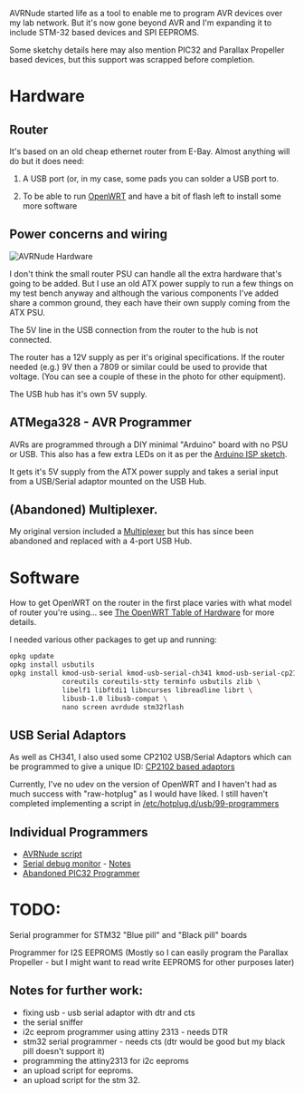 AVRNude started life as a tool to enable me to program AVR devices over my lab
network. But it's now gone beyond AVR and I'm expanding it to include STM-32
based devices and SPI EEPROMS.

Some sketchy details here may also mention PIC32 and Parallax Propeller based
devices, but this support was scrapped before completion.

# Hardware

## Router

It's based on an old cheap ethernet router from E-Bay. Almost anything will
do but it does need:

1. A USB port (or, in my case, some pads you can solder a USB port to.

2. To be able to run [OpenWRT](https://openwrt.org/toh/start) and have a
bit of flash left to install some more software

## Power concerns and wiring

![AVRNude Hardware](https://i.imgur.com/yTkyo8Z.jpg)

I don't think the small router PSU can handle all the extra hardware that's
going to be added. But I use an old ATX power supply to run a few things on
my test bench anyway and although the various components I've added share a
common ground, they each have their own supply coming from the ATX PSU.

The 5V line in the USB connection from the router to the hub is not connected.

The router has a 12V supply as per it's original specifications. If the router
needed (e.g.) 9V then a 7809 or similar could be used to provide that voltage.
(You can see a couple of these in the photo for other equipment).

The USB hub has it's own 5V supply.

## ATMega328 - AVR Programmer

AVRs are programmed through a DIY minimal "Arduino" board with no PSU or USB.
This also has a few extra LEDs on it as per the
[Arduino ISP sketch](https://github.com/arduino/arduino-examples/tree/main/examples/11.ArduinoISP).

It gets it's 5V supply from the ATX power supply and takes a serial input from
a USB/Serial adaptor mounted on the USB Hub.

## (Abandoned) Multiplexer.

My original version included a [Multiplexer](mux.md) but this has since
been abandoned and replaced with a 4-port USB Hub.

# Software

How to get OpenWRT on the router in the first place varies with what model of
router you're using... see
[The OpenWRT Table of Hardware](https://openwrt.org/toh/start) for more
details.

I needed various other packages to get up and running:
```bash
opkg update
opkg install usbutils
opkg install kmod-usb-serial kmod-usb-serial-ch341 kmod-usb-serial-cp210x \
             coreutils coreutils-stty terminfo usbutils zlib \
             libelf1 libftdi1 libncurses libreadline librt \
             libusb-1.0 libusb-compat \
             nano screen avrdude stm32flash
```

## USB Serial Adaptors

As well as CH341, I also used some CP2102 USB/Serial Adaptors which can be
programmed to give a unique ID: [CP2102 based adaptors](cp2102.md)

Currently, I've no udev on the version of OpenWRT and I haven't had as
much success with "raw-hotplug" as I would have liked. I still haven't
completed implementing a script in
[/etc/hotplug.d/usb/99-programmers](99-programmers)

## Individual Programmers

+ [AVRNude script](avrnude.sh)
+ [Serial debug monitor](serdebug.sh) - [Notes](serdebug.md)
+ [Abandoned PIC32 Programmer](pic32.md)

# TODO:

Serial programmer for STM32 "Blue pill" and "Black pill" boards

Programmer for I2S EEPROMS (Mostly so I can
easily program the Parallax Propeller - but I might want to read write EEPROMS for other purposes later)

## Notes for further work:

+ fixing usb - usb serial adaptor with dtr and cts
+ the serial sniffer
+ i2c eeprom programmer using attiny 2313 - needs DTR
+ stm32 serial programmer - needs cts (dtr would be good but my black pill doesn't support it)
+ programming the attiny2313 for i2c eeproms
+ an upload script for eeproms.
+ an upload script for the stm 32.
